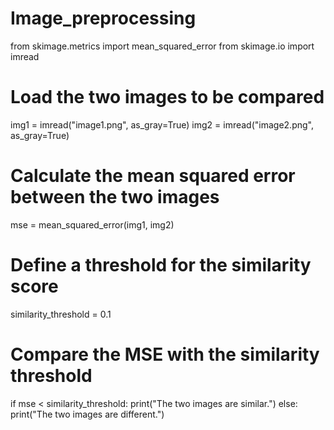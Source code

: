 # Image_preprocessing
from skimage.metrics import mean_squared_error
from skimage.io import imread

# Load the two images to be compared
img1 = imread("image1.png", as_gray=True)
img2 = imread("image2.png", as_gray=True)

# Calculate the mean squared error between the two images
mse = mean_squared_error(img1, img2)

# Define a threshold for the similarity score
similarity_threshold = 0.1

# Compare the MSE with the similarity threshold
if mse < similarity_threshold:
    print("The two images are similar.")
else:
    print("The two images are different.")
